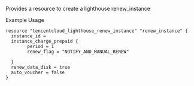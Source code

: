 Provides a resource to create a lighthouse renew_instance

Example Usage

```hcl
resource "tencentcloud_lighthouse_renew_instance" "renew_instance" {
  instance_id =
  instance_charge_prepaid {
		period = 1
		renew_flag = "NOTIFY_AND_MANUAL_RENEW"

  }
  renew_data_disk = true
  auto_voucher = false
}
```